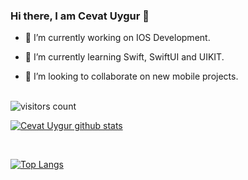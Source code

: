 ### Hi there, I am Cevat Uygur 👋

- 🔭 I’m currently working on IOS Development.

- 🌱 I’m currently learning Swift, SwiftUI and UIKIT.

- 👯 I’m looking to collaborate on new mobile projects.

<br />

<img align='center' alt="visitors count" src="https://visitor-badge.glitch.me/badge?page_id=CevatUygur.CevatUygur">

<br />

[![Cevat Uygur github stats](https://github-readme-stats.vercel.app/api?username=CevatUygur&show_icons=true&theme=radical)](https://github.com/anuraghazra/github-readme-stats)

<br />

[![Top Langs](https://github-readme-stats.vercel.app/api/top-langs/?username=CevatUygur&layout=compact)](https://github.com/anuraghazra/github-readme-stats) 


<!--
- 💬 Ask me about ...
- 📫 How to reach me: ...
- 😄 Pronouns: ...
- ⚡ Fun fact: ...
--!>
